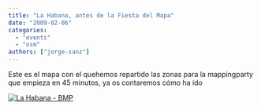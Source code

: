 ```yaml
---
title: "La Habana, antes de la Fiesta del Mapa"
date: "2009-02-06"
categories: 
  - "events"
  - "osm"
authors: ["jorge-sanz"]
---
```


Este es el mapa con el quehemos repartido las zonas para la mappingparty que empieza en 45 minutos, ya os contaremos cómo ha ido

[![La Habana - BMP](images/3257329889_cb507e7292.jpg)](http://www.flickr.com/photos/xurxosanz/3257329889/ "La Habana - BMP por XuRxO, en Flickr")
